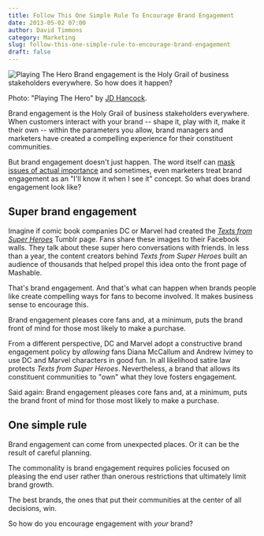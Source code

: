 ```yaml
---
title: Follow This One Simple Rule To Encourage Brand Engagement
date: 2013-05-02 07:00
author: David Timmons
category: Marketing
slug: follow-this-one-simple-rule-to-encourage-brand-engagement
draft: false
---
```


![Playing The Hero][1]
<span class="img-caption">
  Brand engagement is the Holy Grail of business stakeholders everywhere. So how does it happen?

  Photo: "Playing The Hero" by [JD Hancock][2].
</span>

Brand engagement is the Holy Grail of business stakeholders everywhere.
When customers interact with your brand -- shape it, play with it, make
it their own -- within the parameters you allow, brand managers and
marketers have created a compelling experience for their constituent
communities.

But brand engagement doesn't just happen. The word itself can
[mask issues of actual importance][3] and sometimes, even marketers treat
brand engagement as an "I'll know it when I see it" concept. So what does
brand engagement look like?

## Super brand engagement

Imagine if comic book companies DC or Marvel had created the
*[Texts from Super Heroes][4]* Tumblr page. Fans share these images to
their Facebook walls. They talk about these super hero conversations
with friends. In less than a year, the content creators behind
*Texts from Super Heroes* built an audience of thousands that helped
propel this idea onto the front page of Mashable.

That's brand engagement. And that's what can happen when brands people
like create compelling ways for fans to become involved. It makes
business sense to encourage this.

Brand engagement pleases core fans and, at a minimum, puts the brand
front of mind for those most likely to make a purchase.

From a different perspective, DC and Marvel adopt a constructive brand
engagement policy by *allowing* fans Diana McCallum and Andrew Ivimey to
use DC and Marvel characters in good fun. In all likelihood satire law
protects *Texts from Super Heroes*. Nevertheless, a brand that allows
its constituent communities to "own" what they love fosters engagement.

Said again: Brand engagement pleases core fans and, at a minimum, puts
the brand front of mind for those most likely to make a purchase.

## One simple rule

Brand engagement can come from unexpected places. Or it can be the
result of careful planning.

The commonality is brand engagement requires policies focused on
pleasing the end user rather than onerous restrictions that ultimately
limit brand growth.

The best brands, the ones that put their communities at the center of
all decisions, win.

So how do you encourage engagement with *your* brand?


[1]: {filename}/images/2013/05/follow-this-one-simple-rule-to-encourage-brand-engagement0.jpg
  "Follow this one simple rule to encourage brand engagement."

[2]: http://www.flickr.com/photos/jdhancock/4320973853/
  "View the original photo on Flickr."

[3]: http://mashable.com/2013/05/01/engagement-buzzword/
  "Click here to read how marketers can misunderstand 'engagement'."

[4]: http://textsfromsuperheroes.com/
  "Click here to read what super heroes text to one another when not fighting crime."
